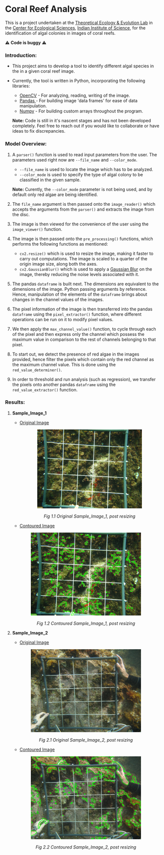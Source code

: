 # Coral Reef Analysis

This is a project undertaken at the <a href="https://teelabiisc.wordpress.com" title="TEE-Lab, IISc" target="_blank">Theoretical Ecology & Evolution Lab</a> in the <a href="http://ces.iisc.ernet.in" title="CES, IISc" target="_blank">Center for Ecological Sciences</a>, <a href="https://iisc.ac.in" title="IISc, Bengaluru" target="_blank">Indian Institute of Science</a>, for the identification of algal colonies in images of coral reefs.

:warning: <strong>Code is buggy</strong> :warning: 

### Introduction:
- This project aims to develop a tool to identify different algal species in the in a given coral reef image.
- Currently, the tool is written in Python, incorporating the following libraries:
	- <a title="OpenCV" href="https://opencv.org/" target="_blank">OpenCV</a> - For analyzing, reading, writing of the image.
	- <a title="pandas" href="https://pandas.pydata.org/" target="_blank">Pandas </a>- For building image 'data frames' for ease of data manipulation.
	- <a title="numpy" href="http://www.numpy.org/" target="_blank">Numpy</a> - For building custom arrays throughout the program.
	
	<strong>Note:</strong> Code is still in it's nascent stages and has not been developed completely. Feel free to reach out if you would like to collaborate or have ideas to fix discrepancies.

### Model Overview:

1. A ```parser()``` function is used to read input parameters from the user. The parameters used right now are ```--file_name``` and ```--color_mode```.
	- ```--file_name``` is used to locate the image which has to be analyzed.
	- ```--color_mode``` is used to specify the type of algal colony to be classified in the given sample.

	<strong>Note:</strong> Curently, the ```--color_mode``` parameter is not being used, and by default only red algae are being identified. 
2. The ```file_name``` argument is then passed onto the ```image_reader()``` which accepts the arguments from the ```parser()``` and extracts the image from the disc.

3.  The image is then viewed for the convenience of the user using the ```image_viewer()``` function.

4. The image is then passed onto the ```pre_processing()``` functions, which performs the following functions as mentioned:
	- ```cv2.resize()```  which is used to resize the image, making it faster to carry out computations. The image is scaled to a quarter of the origin image size, along both the axes.
	- ```cv2.GaussianBlur()``` which is used to apply a <a href="https://docs.opencv.org/2.4/modules/imgproc/doc/filtering.html?highlight=gaussian%20blur#cv2.GaussianBlur" title="Gaussian Blur" target="_blank">Gaussian Blur</a> on the image, thereby reducing the noise levels associated with it.

5. The pandas ```dataframe``` is built next. The dimensions are equivalent to the dimensions of the image. Python passing arguments by reference. Hence, manipulation of the elements of the ```dataframe``` brings about changes in the channel values of the images.

6. The pixel information of the image is then transferred into the pandas ```dataframe``` using the ```pixel_extractor()``` function, where different operations can be run on it to modify pixel values.

7. We then apply the ```max_channel_value()``` function, to cycle through each of the pixel and then express only the channel which possess the maximum value in comparison to the rest of channels belonging to that pixel.

8. To start out, we detect the presence of red algae in the images provided, hence filter the pixels which contain only the red channel as the maximum channel value. This is done using the ```red_value_determiner()```.

9. In order to threshold and run analysis (such as regression), we transfer the pixels onto another pandas ```dataframe``` using the ```red_value_extractor()``` function.

### Results:
1. <strong>Sample_Image_1</strong>

	- <a title="Original_Image_1" href="https://raw.githubusercontent.com/SarthakJShetty/Algae/master/Data_Logs/Data_Logs_2018-08-01_20_7/Image_Dump/Post_Resizing_Image.png" target="_blank">Original Image<a>
		<p align="center">
		<img src="https://raw.githubusercontent.com/SarthakJShetty/Algae/master/Data_Logs/Data_Logs_2018-08-01_20_7/Image_Dump/Post_Resizing_Image.png" height="75%" width= "75%">
		<figcaption align="center"><em>Fig 1.1 Original Sample_Image_1, post resizing</em></figcaption></p>
	
	- <a title="Contoured_Image_1" href="https://raw.githubusercontent.com/SarthakJShetty/Algae/master/Data_Logs/Data_Logs_2018-08-01_20_7/Image_Dump/Contoured_Image.png" target="_blank">Contoured Image</a>
	<p align="center">
		<img src="https://raw.githubusercontent.com/SarthakJShetty/Algae/master/Data_Logs/Data_Logs_2018-08-01_20_7/Image_Dump/Contoured_Image.png" height="75%" width= "75%">
		<figcaption align="center"><em>Fig 1.2 Contoured Sample_Image_1, post resizing</em></figcaption></p>
	
2. <strong>Sample_Image_2</strong>

	- <a title="Original_Image_2" href="https://raw.githubusercontent.com/SarthakJShetty/Algae/master/Data_Logs/Data_Logs_2018-08-02_16_4/Image_Dump/Post_Resizing_Image.png" target="_blank">Original Image<a>
	<p align="center">
		<img src="https://raw.githubusercontent.com/SarthakJShetty/Algae/master/Data_Logs/Data_Logs_2018-08-02_16_4/Image_Dump/Post_Resizing_Image.png" height="75%" width= "75%">
		<figcaption align="center"><em>Fig 2.1 Original Sample_Image_2, post resizing</em></figcaption>
	</p>

	- <a title="Contoured_Image_2" href="https://raw.githubusercontent.com/SarthakJShetty/Algae/master/Data_Logs/Data_Logs_2018-08-02_16_4/Image_Dump/Contoured_Image.png" target="_blank">Contoured Image</a>
	<p align="center">
		<img src="https://raw.githubusercontent.com/SarthakJShetty/Algae/master/Data_Logs/Data_Logs_2018-08-02_16_4/Image_Dump/Contoured_Image.png" height="75%" width= "75%">
		<figcaption align="center"><em>Fig 2.2 Contoured Sample_Image_2, post resizing</em></figcaption>
	</p>